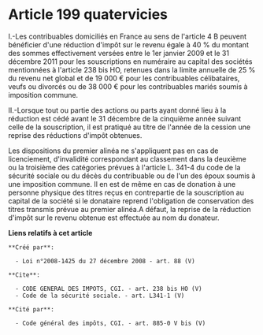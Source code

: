 # Article 199 quatervicies

I.-Les contribuables domiciliés en France au sens de l'article 4 B peuvent bénéficier d'une réduction d'impôt sur le revenu
égale à 40 % du montant des sommes effectivement versées entre le 1er janvier 2009 et le 31 décembre 2011 pour les
souscriptions en numéraire au capital des sociétés mentionnées à l'article 238 bis HO, retenues dans la limite annuelle de 25
% du revenu net global et de 19 000 € pour les contribuables célibataires, veufs ou divorcés ou de 38 000 € pour les
contribuables mariés soumis à imposition commune. 

II.-Lorsque tout ou partie des actions ou parts ayant donné lieu à la réduction est cédé avant le 31 décembre de la cinquième
année suivant celle de la souscription, il est pratiqué au titre de l'année de la cession une reprise des réductions d'impôt
obtenues. 

Les dispositions du premier alinéa ne s'appliquent pas en cas de licenciement, d'invalidité correspondant au classement dans
la deuxième ou la troisième des catégories prévues à l'article L. 341-4 du code de la sécurité sociale ou du décès du
contribuable ou de l'un des époux soumis à une imposition commune. Il en est de même en cas de donation à une personne
physique des titres reçus en contrepartie de la souscription au capital de la société si le donataire reprend l'obligation de
conservation des titres transmis prévue au premier alinéa.A défaut, la reprise de la réduction d'impôt sur le revenu obtenue
est effectuée au nom du donateur.

**Liens relatifs à cet article**

	**Créé par**:

	  - Loi n°2008-1425 du 27 décembre 2008 - art. 88 (V)

	**Cite**:

	  - CODE GENERAL DES IMPOTS, CGI. - art. 238 bis HO (V)
	  - Code de la sécurité sociale. - art. L341-1 (V)

	**Cité par**:

	  - Code général des impôts, CGI. - art. 885-0 V bis (V)
